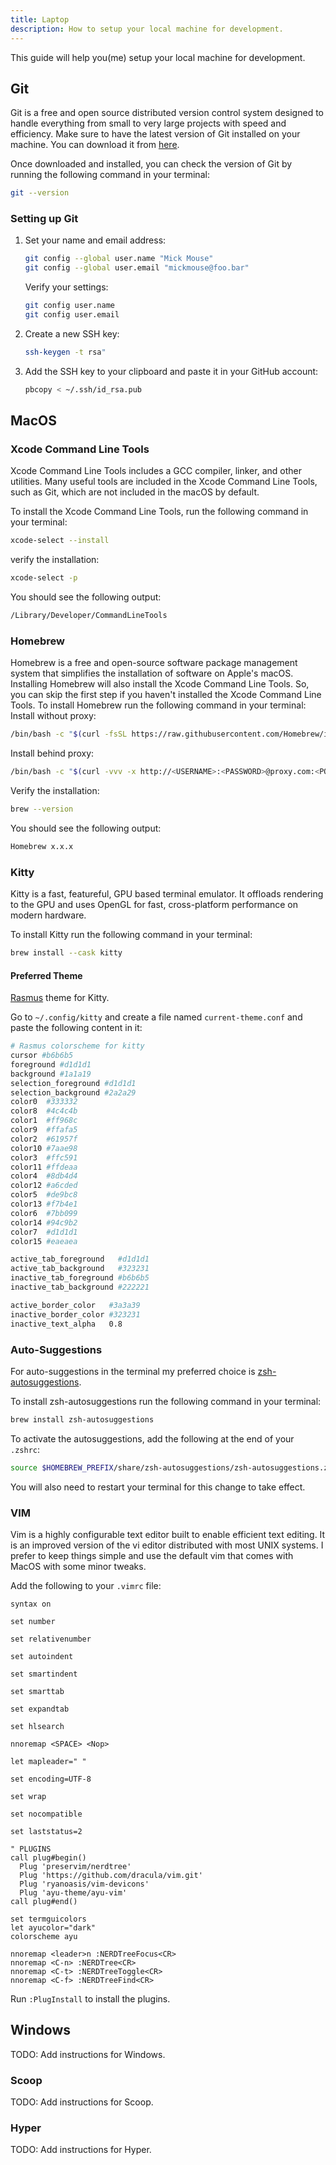 ```yaml
---
title: Laptop
description: How to setup your local machine for development.
---
```


This guide will help you(me) setup your local machine for development.

## Git

Git is a free and open source distributed version control system designed to handle everything from small to very large projects with speed and efficiency.
Make sure to have the latest version of Git installed on your machine. You can download it from [here](https://git-scm.com/downloads).

Once downloaded and installed, you can check the version of Git by running the following command in your terminal:

```bash
git --version
```

### Setting up Git

1. Set your name and email address:

   ```bash
   git config --global user.name "Mick Mouse"
   git config --global user.email "mickmouse@foo.bar"
   ```

   Verify your settings:

   ```bash
   git config user.name
   git config user.email
   ```

2. Create a new SSH key:

   ```bash
   ssh-keygen -t rsa"
   ```

3. Add the SSH key to your clipboard and paste it in your GitHub account:

   ```bash
   pbcopy < ~/.ssh/id_rsa.pub
   ```

## MacOS

### Xcode Command Line Tools

Xcode Command Line Tools includes a GCC compiler, linker, and other utilities. Many useful tools are included in the Xcode Command Line Tools, such as Git, which are not included in the macOS by default.

To install the Xcode Command Line Tools, run the following command in your terminal:

```bash
xcode-select --install
```

verify the installation:

```bash
xcode-select -p
```

You should see the following output:

```bash
/Library/Developer/CommandLineTools
```

### Homebrew

Homebrew is a free and open-source software package management system that simplifies the installation of software on Apple's macOS.
Installing Homebrew will also install the Xcode Command Line Tools. So, you can skip the first step if you haven't installed the Xcode Command Line Tools.
To install Homebrew run the following command in your terminal:
Install without proxy:

```bash
/bin/bash -c "$(curl -fsSL https://raw.githubusercontent.com/Homebrew/install/HEAD/install.sh)"
```

Install behind proxy:

```bash
/bin/bash -c "$(curl -vvv -x http://<USERNAME>:<PASSWORD>@proxy.com:<PORT> -fsSL https://raw.githubusercontent.com/Homebrew/install/HEAD/install.sh)"
```

Verify the installation:

```bash
brew --version
```

You should see the following output:

```bash
Homebrew x.x.x
```

### Kitty

Kitty is a fast, featureful, GPU based terminal emulator. It offloads rendering to the GPU and uses OpenGL for fast, cross-platform performance on modern hardware.

To install Kitty run the following command in your terminal:

```bash
brew install --cask kitty
```

#### Preferred Theme

[Rasmus]("https://github.com/kvrohit/rasmus.nvim/blob/main/extras/kitty/rasmus.conf") theme for Kitty.

Go to `~/.config/kitty` and create a file named `current-theme.conf` and paste the following content in it:

```bash
# Rasmus colorscheme for kitty
cursor #b6b6b5
foreground #d1d1d1
background #1a1a19
selection_foreground #d1d1d1
selection_background #2a2a29
color0  #333332
color8  #4c4c4b
color1  #ff968c
color9  #ffafa5
color2  #61957f
color10 #7aae98
color3  #ffc591
color11 #ffdeaa
color4  #8db4d4
color12 #a6cded
color5  #de9bc8
color13 #f7b4e1
color6  #7bb099
color14 #94c9b2
color7  #d1d1d1
color15 #eaeaea

active_tab_foreground   #d1d1d1
active_tab_background   #323231
inactive_tab_foreground #b6b6b5
inactive_tab_background #222221

active_border_color   #3a3a39
inactive_border_color #323231
inactive_text_alpha   0.8
```

### Auto-Suggestions

For auto-suggestions in the terminal my preferred choice is [zsh-autosuggestions]("https://github.com/zsh-users/zsh-autosuggestions").

To install zsh-autosuggestions run the following command in your terminal:

```bash
brew install zsh-autosuggestions
```

To activate the autosuggestions, add the following at the end of your `.zshrc`:

```bash
source $HOMEBREW_PREFIX/share/zsh-autosuggestions/zsh-autosuggestions.zsh
```

You will also need to restart your terminal for this change to take effect.

### VIM

Vim is a highly configurable text editor built to enable efficient text editing. It is an improved version of the vi editor distributed with most UNIX systems.
I prefer to keep things simple and use the default vim that comes with MacOS with some minor tweaks.

Add the following to your `.vimrc` file:

```vim
syntax on

set number

set relativenumber

set autoindent

set smartindent

set smarttab

set expandtab

set hlsearch

nnoremap <SPACE> <Nop>

let mapleader=" "

set encoding=UTF-8

set wrap

set nocompatible

set laststatus=2

" PLUGINS
call plug#begin()
  Plug 'preservim/nerdtree'
  Plug 'https://github.com/dracula/vim.git'
  Plug 'ryanoasis/vim-devicons'
  Plug 'ayu-theme/ayu-vim'
call plug#end()

set termguicolors
let ayucolor="dark"
colorscheme ayu

nnoremap <leader>n :NERDTreeFocus<CR>
nnoremap <C-n> :NERDTree<CR>
nnoremap <C-t> :NERDTreeToggle<CR>
nnoremap <C-f> :NERDTreeFind<CR>
```

Run `:PlugInstall` to install the plugins.

## Windows

TODO: Add instructions for Windows.

### Scoop

TODO: Add instructions for Scoop.

### Hyper

TODO: Add instructions for Hyper.
